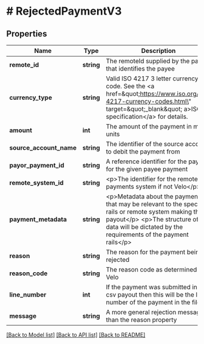 # # RejectedPaymentV3

## Properties

Name | Type | Description | Notes
------------ | ------------- | ------------- | -------------
**remote_id** | **string** | The remoteId supplied by the payor that identifies the payee |
**currency_type** | **string** | Valid ISO 4217 3 letter currency code. See the &lt;a href&#x3D;\&quot;https://www.iso.org/iso-4217-currency-codes.html\&quot; target&#x3D;\&quot;_blank\&quot; a&gt;ISO specification&lt;/a&gt; for details. |
**amount** | **int** | The amount of the payment in minor units |
**source_account_name** | **string** | The identifier of the source account to debit the payment from |
**payor_payment_id** | **string** | A reference identifier for the payor for the given payee payment |
**remote_system_id** | **string** | &lt;p&gt;The identifier for the remote payments system if not Velo&lt;/p&gt; | [optional]
**payment_metadata** | **string** | &lt;p&gt;Metadata about the payment that may be relevant to the specific rails or remote system making the payout&lt;/p&gt; &lt;p&gt;The structure of the data will be dictated by the requirements of the payment rails&lt;/p&gt; | [optional]
**reason** | **string** | The reason for the payment being rejected |
**reason_code** | **string** | The reason code as determined by Velo | [optional]
**line_number** | **int** | If the payment was submitted in a csv payout then this will be the line number of the payment in the file | [optional]
**message** | **string** | A more general rejection message than the reason property | [optional]

[[Back to Model list]](../../README.md#models) [[Back to API list]](../../README.md#endpoints) [[Back to README]](../../README.md)
